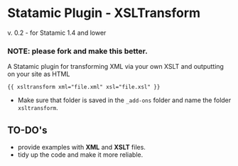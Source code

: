 # Statamic Plugin - XSLTransform

v. 0.2 - for Statamic 1.4 and lower

### NOTE: please fork and make this better.

A Statamic plugin for transforming XML via your own XSLT and outputting on your site as HTML

`{{ xsltransform xml="file.xml" xsl="file.xsl" }}`

- Make sure that folder is saved in the `_add-ons` folder and name the folder `xsltransform`.

## TO-DO's

- provide examples with **XML** and **XSLT** files. 
- tidy up the code and make it more reliable. 

